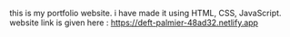 this is my portfolio website. i have made it using HTML, CSS, JavaScript.
website link is given here : https://deft-palmier-48ad32.netlify.app
